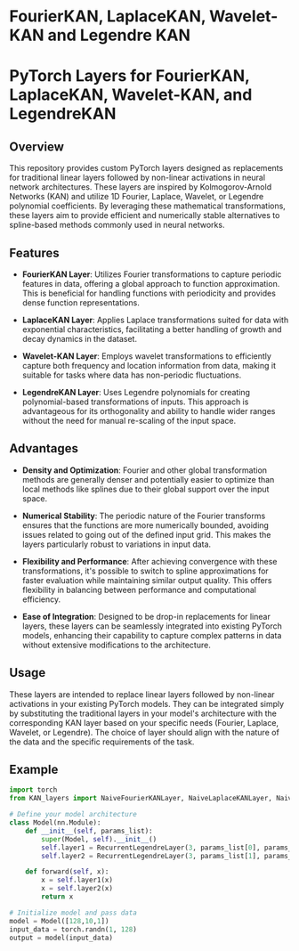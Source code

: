 # FourierKAN, LaplaceKAN, Wavelet-KAN and Legendre KAN

# PyTorch Layers for FourierKAN, LaplaceKAN, Wavelet-KAN, and LegendreKAN

## Overview
This repository provides custom PyTorch layers designed as replacements for traditional linear layers followed by non-linear activations in neural network architectures. These layers are inspired by Kolmogorov-Arnold Networks (KAN) and utilize 1D Fourier, Laplace, Wavelet, or Legendre polynomial coefficients. By leveraging these mathematical transformations, these layers aim to provide efficient and numerically stable alternatives to spline-based methods commonly used in neural networks.

## Features
- **FourierKAN Layer**: Utilizes Fourier transformations to capture periodic features in data, offering a global approach to function approximation. This is beneficial for handling functions with periodicity and provides dense function representations.
  
- **LaplaceKAN Layer**: Applies Laplace transformations suited for data with exponential characteristics, facilitating a better handling of growth and decay dynamics in the dataset.

- **Wavelet-KAN Layer**: Employs wavelet transformations to efficiently capture both frequency and location information from data, making it suitable for tasks where data has non-periodic fluctuations.

- **LegendreKAN Layer**: Uses Legendre polynomials for creating polynomial-based transformations of inputs. This approach is advantageous for its orthogonality and ability to handle wider ranges without the need for manual re-scaling of the input space.

## Advantages
- **Density and Optimization**: Fourier and other global transformation methods are generally denser and potentially easier to optimize than local methods like splines due to their global support over the input space.
  
- **Numerical Stability**: The periodic nature of the Fourier transforms ensures that the functions are more numerically bounded, avoiding issues related to going out of the defined input grid. This makes the layers particularly robust to variations in input data.

- **Flexibility and Performance**: After achieving convergence with these transformations, it's possible to switch to spline approximations for faster evaluation while maintaining similar output quality. This offers flexibility in balancing between performance and computational efficiency.

- **Ease of Integration**: Designed to be drop-in replacements for linear layers, these layers can be seamlessly integrated into existing PyTorch models, enhancing their capability to capture complex patterns in data without extensive modifications to the architecture.

## Usage
These layers are intended to replace linear layers followed by non-linear activations in your existing PyTorch models. They can be integrated simply by substituting the traditional layers in your model's architecture with the corresponding KAN layer based on your specific needs (Fourier, Laplace, Wavelet, or Legendre). The choice of layer should align with the nature of the data and the specific requirements of the task.

## Example
```python
import torch
from KAN_layers import NaiveFourierKANLayer, NaiveLaplaceKANLayer, NaiveWaveletKANLayer, RecurrentLegendreLayer

# Define your model architecture
class Model(nn.Module):
    def __init__(self, params_list):
        super(Model, self).__init__()
        self.layer1 = RecurrentLegendreLayer(3, params_list[0], params_list[1])
        self.layer2 = RecurrentLegendreLayer(3, params_list[1], params_list[2])

    def forward(self, x):
        x = self.layer1(x)
        x = self.layer2(x)
        return x

# Initialize model and pass data
model = Model([128,10,1])
input_data = torch.randn(1, 128)
output = model(input_data)

